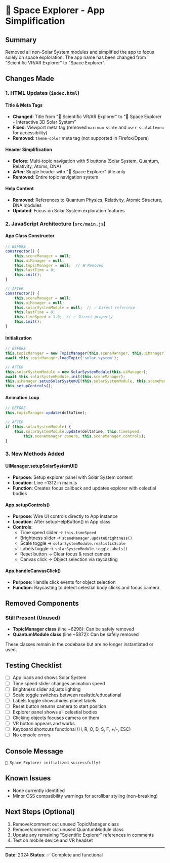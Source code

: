 # 🚀 Space Explorer - App Simplification

## Summary
Removed all non-Solar System modules and simplified the app to focus solely on space exploration. The app name has been changed from "Scientific VR/AR Explorer" to "Space Explorer".

## Changes Made

### 1. HTML Updates (`index.html`)

#### Title & Meta Tags
- **Changed**: Title from "🌌 Scientific VR/AR Explorer" to "🚀 Space Explorer - Interactive 3D Solar System"
- **Fixed**: Viewport meta tag (removed `maximum-scale` and `user-scalable=no` for accessibility)
- **Removed**: `theme-color` meta tag (not supported in Firefox/Opera)

#### Header Simplification
- **Before**: Multi-topic navigation with 5 buttons (Solar System, Quantum, Relativity, Atoms, DNA)
- **After**: Single header with "🚀 Space Explorer" title only
- **Removed**: Entire topic navigation system

#### Help Content
- **Removed**: References to Quantum Physics, Relativity, Atomic Structure, DNA modules
- **Updated**: Focus on Solar System exploration features

### 2. JavaScript Architecture (`src/main.js`)

#### App Class Constructor
```javascript
// BEFORE
constructor() {
    this.sceneManager = null;
    this.uiManager = null;
    this.topicManager = null;  // ❌ Removed
    this.lastTime = 0;
    this.init();
}

// AFTER
constructor() {
    this.sceneManager = null;
    this.uiManager = null;
    this.solarSystemModule = null;  // ✅ Direct reference
    this.lastTime = 0;
    this.timeSpeed = 1.0;  // ✅ Direct property
    this.init();
}
```

#### Initialization
```javascript
// BEFORE
this.topicManager = new TopicManager(this.sceneManager, this.uiManager);
await this.topicManager.loadTopic('solar-system');

// AFTER
this.solarSystemModule = new SolarSystemModule(this.uiManager);
await this.solarSystemModule.init(this.sceneManager);
this.uiManager.setupSolarSystemUI(this.solarSystemModule, this.sceneManager);
this.setupControls();
```

#### Animation Loop
```javascript
// BEFORE
this.topicManager.update(deltaTime);

// AFTER
if (this.solarSystemModule) {
    this.solarSystemModule.update(deltaTime, this.timeSpeed, 
        this.sceneManager.camera, this.sceneManager.controls);
}
```

### 3. New Methods Added

#### UIManager.setupSolarSystemUI()
- **Purpose**: Setup explorer panel with Solar System content
- **Location**: Line ~1312 in main.js
- **Function**: Creates focus callback and updates explorer with celestial bodies

#### App.setupControls()
- **Purpose**: Wire UI controls directly to App instance
- **Location**: After setupHelpButton() in App class
- **Controls**:
  - Time speed slider → `this.timeSpeed`
  - Brightness slider → `sceneManager.updateBrightness()`
  - Scale toggle → `solarSystemModule.realisticScale`
  - Labels toggle → `solarSystemModule.toggleLabels()`
  - Reset button → Clear focus & reset camera
  - Canvas click → Object selection via raycasting

#### App.handleCanvasClick()
- **Purpose**: Handle click events for object selection
- **Function**: Raycasting to detect celestial body clicks and focus camera

## Removed Components

### Still Present (Unused)
- **TopicManager class** (line ~6298): Can be safely removed
- **QuantumModule class** (line ~5872): Can be safely removed

These classes remain in the codebase but are no longer instantiated or used.

## Testing Checklist

- [ ] App loads and shows Solar System
- [ ] Time speed slider changes animation speed
- [ ] Brightness slider adjusts lighting
- [ ] Scale toggle switches between realistic/educational
- [ ] Labels toggle shows/hides planet labels
- [ ] Reset button returns camera to start position
- [ ] Explorer panel shows all celestial bodies
- [ ] Clicking objects focuses camera on them
- [ ] VR button appears and works
- [ ] Keyboard shortcuts functional (H, R, O, D, S, F, +/-, ESC)
- [ ] No console errors

## Console Message
```
🚀 Space Explorer initialized successfully!
```

## Known Issues
- None currently identified
- Minor CSS compatibility warnings for scrollbar styling (non-breaking)

## Next Steps (Optional)
1. Remove/comment out unused TopicManager class
2. Remove/comment out unused QuantumModule class
3. Update any remaining "Scientific Explorer" references in comments
4. Test on mobile device and VR headset

---
**Date**: 2024
**Status**: ✅ Complete and functional
